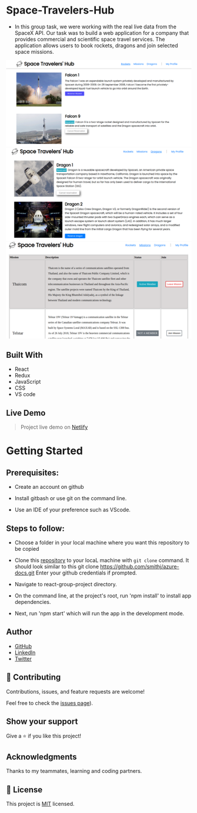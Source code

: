 # Space-Travelers-Hub
- In this group task, we were working with the real live data from the SpaceX API. Our task was to build a web application for a company that provides commercial and scientific space travel services. The application allows users to book rockets, dragons and join selected space missions.

![Rockets_Page](https://raw.githubusercontent.com/Meri-MG/react-group-project/tests/src/rockets.png)
![Dragons_Page](https://raw.githubusercontent.com/Meri-MG/react-group-project/tests/src/dragons.png)
![Missions_Page](https://raw.githubusercontent.com/Meri-MG/react-group-project/tests/src/missions.png)

## Built With

- React
- Redux
- JavaScript
- CSS
- VS code

## Live Demo

> Project live demo on [Netlify]()


# Getting Started
## Prerequisites:


- Create an account on github

- Install gitbash or use git on the command line.

- Use an IDE of your preference such as VScode.

## Steps to follow:

- Choose a folder in your local machine where you want this repository to be copied

- Clone this [repository](https://github.com/zemola/metrics-webapp.git) to your locaL machine with `git clone` command.
It should look similar to this git clone https://github.com/smithj/azure-docs.git Enter your github credentials if prompted.

- Navigate to react-group-project directory.

- On the command line, at the project's root, run 'npm install' to install app dependencies.

- Next, run 'npm start' which will run the app in the development mode.


## Author


- [GitHub](https://github.com/zemola)
- [LinkedIn](https://www.linkedin.com/in/olatunjiazeem/)
- [Twitter](https://twitter.com/zemolat)

## 🤝 Contributing

Contributions, issues, and feature requests are welcome!

Feel free to check the [issues page](https://github.com/zemola/metrics-webapp/issues)).

## Show your support

Give a ⭐️ if you like this project!

## Acknowledgments
Thanks to my teammates, learning and coding partners.

## 📝 License

This project is [MIT](./MIT.md) licensed.
